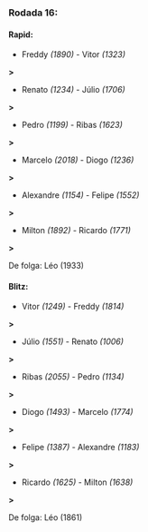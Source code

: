 ### Rodada 16:

#### Rapid:

* Freddy *(1890)*     -     Vitor *(1323)*

 **>** 
* Renato *(1234)*     -     Júlio *(1706)*

 **>** 
* Pedro *(1199)*     -     Ribas *(1623)*

 **>** 
* Marcelo *(2018)*     -     Diogo *(1236)*

 **>** 
* Alexandre *(1154)*     -     Felipe *(1552)*

 **>** 
* Milton *(1892)*     -     Ricardo *(1771)*

 **>** 

De folga: Léo (1933)

#### Blitz:

* Vitor *(1249)*     -     Freddy *(1814)*

 **>** 
* Júlio *(1551)*     -     Renato *(1006)*

 **>** 
* Ribas *(2055)*     -     Pedro *(1134)*

 **>** 
* Diogo *(1493)*     -     Marcelo *(1774)*

 **>** 
* Felipe *(1387)*     -     Alexandre *(1183)*

 **>** 
* Ricardo *(1625)*     -     Milton *(1638)*

 **>** 

De folga: Léo (1861)

